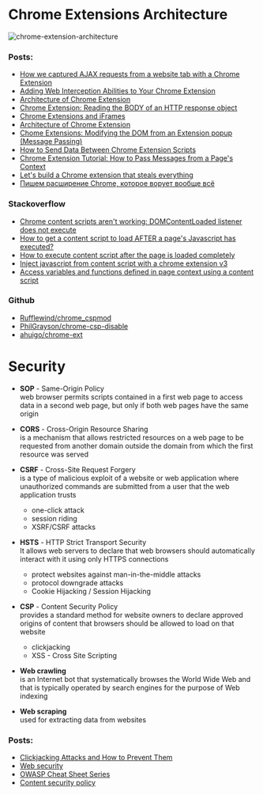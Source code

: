 # Chrome Extensions Architecture
![chrome-extension-architecture](https://user-images.githubusercontent.com/8178412/221682612-2036a8fa-9b10-40e5-8759-b8533e27e6f6.png)

### Posts:
- [How we captured AJAX requests from a website tab with a Chrome Extension](https://www.moesif.com/blog/technical/apirequest/How-We-Captured-AJAX-Requests-with-a-Chrome-Extension/)
- [Adding Web Interception Abilities to Your Chrome Extension](https://gilfink.medium.com/adding-web-interception-abilities-to-your-chrome-extension-fb42366df425)
- [Architecture of Chrome Extension](https://medium.com/@yoshi2586/architecture-of-chrome-extension-9188c026c069)
- [Chrome Extension: Reading the BODY of an HTTP response object](https://betterprogramming.pub/chrome-extension-intercepting-and-reading-the-body-of-http-requests-dd9ebdf2348b)
- [Chrome Extensions and iFrames](http://www.natewillard.com/blog/chrome/javascript/iframes/2015/10/20/chrome-communication/)
- [Architecture of Chrome Extension](https://medium.com/@yoshi2586/architecture-of-chrome-extension-9188c026c069)
- [Chome Extensions: Modifying the DOM from an Extension popup (Message Passing)](https://blog.amussey.com/post/86223835583/chome-extensions-modifying-the-dom-from-an)
- [How to Send Data Between Chrome Extension Scripts](https://plainenglish.io/blog/how-to-send-data-between-chrome-extension-scripts-1182ce67b659)
- [Chrome Extension Tutorial: How to Pass Messages from a Page's Context](https://www.freecodecamp.org/news/chrome-extension-message-passing-essentials/)
- [Let's build a Chrome extension that steals everything](https://mattfrisbie.substack.com/p/spy-chrome-extension)
- [Пишем расширение Chrome, которое ворует вообще всё](https://habr.com/ru/post/718644/)

### Stackoverflow
- [Chrome content scripts aren't working: DOMContentLoaded listener does not execute](https://stackoverflow.com/questions/43233115/chrome-content-scripts-arent-working-domcontentloaded-listener-does-not-execut)
- [How to get a content script to load AFTER a page's Javascript has executed?](https://stackoverflow.com/questions/13917047/how-to-get-a-content-script-to-load-after-a-pages-javascript-has-executed)
- [How to execute content script after the page is loaded completely](https://stackoverflow.com/questions/28202736/how-to-execute-content-script-after-the-page-is-loaded-completely)
- [Inject javascript from content script with a chrome extension v3](https://stackoverflow.com/questions/70474845/inject-javascript-from-content-script-with-a-chrome-extension-v3)
- [Access variables and functions defined in page context using a content script](https://stackoverflow.com/questions/9515704/access-variables-and-functions-defined-in-page-context-using-a-content-script/9517879#9517879)

### Github
- [Rufflewind/chrome_cspmod](https://github.com/Rufflewind/chrome_cspmod)
- [PhilGrayson/chrome-csp-disable](https://github.com/PhilGrayson/chrome-csp-disable)
- [ahuigo/chrome-ext](https://github.com/ahuigo/chrome-ext/blob/3629262ae6884489e4b8489606e6651eb5bde1d8/demo/document_start.js)

# Security 

- **SOP** - Same-Origin Policy <br/>
web browser permits scripts contained in a first web page to access data in a second web page, but only if both web pages have the same origin
- **CORS** - Cross-Origin Resource Sharing <br/>
is a mechanism that allows restricted resources on a web page to be requested from another domain outside the domain from which the first resource was served

- **CSRF** - Cross-Site Request Forgery <br/>
is a type of malicious exploit of a website or web application where unauthorized commands are submitted from a user that the web application trusts
    - one-click attack
    - session riding
    - XSRF/CSRF attacks
- **HSTS** - HTTP Strict Transport Security  <br/>
It allows web servers to declare that web browsers should automatically interact with it using only HTTPS connections
    - protect websites against man-in-the-middle attacks
    - protocol downgrade attacks
    - Cookie Hijacking / Session Hijacking
- **CSP** - Content Security Policy <br/>
provides a standard method for website owners to declare approved origins of content that browsers should be allowed to load on that website
    - clickjacking
    - XSS - Cross Site Scripting



- **Web crawling** <br/>
is an Internet bot that systematically browses the World Wide Web and that is typically operated by search engines for the purpose of Web indexing

- **Web scraping** <br/>
used for extracting data from websites

### Posts:
- [Clickjacking Attacks and How to Prevent Them](https://auth0.com/blog/preventing-clickjacking-attacks/)
- [Web security](https://developer.mozilla.org/en-US/docs/Web/Security)
- [OWASP Cheat Sheet Series](https://cheatsheetseries.owasp.org/index.html)
- [Content security policy](https://web.dev/csp/)